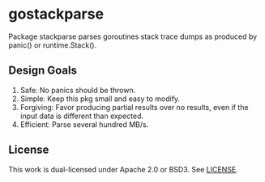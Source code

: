 # gostackparse

Package stackparse parses goroutines stack trace dumps as produced by panic() or runtime.Stack().

## Design Goals

1. Safe: No panics should be thrown.
2. Simple: Keep this pkg small and easy to modify.
3. Forgiving: Favor producing partial results over no results, even if the input data is different than expected.
4. Efficient: Parse several hundred MB/s.

## License

This work is dual-licensed under Apache 2.0 or BSD3. See [LICENSE](./LICENSE).
